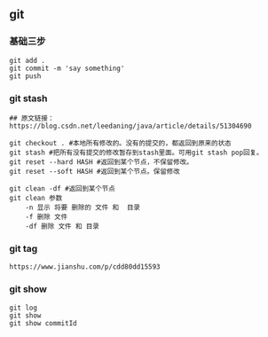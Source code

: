 ## git 

### 基础三步
```
git add . 
git commit -m 'say something'
git push 

```

### git stash
```
## 原文链接：https://blog.csdn.net/leedaning/java/article/details/51304690

git checkout . #本地所有修改的。没有的提交的，都返回到原来的状态
git stash #把所有没有提交的修改暂存到stash里面。可用git stash pop回复。
git reset --hard HASH #返回到某个节点，不保留修改。
git reset --soft HASH #返回到某个节点。保留修改

git clean -df #返回到某个节点
git clean 参数
    -n 显示 将要 删除的 文件 和  目录
    -f 删除 文件
    -df 删除 文件 和 目录

```

### git tag
```
https://www.jianshu.com/p/cdd80dd15593

```
### git show
```
git log
git show 
git show commitId

```